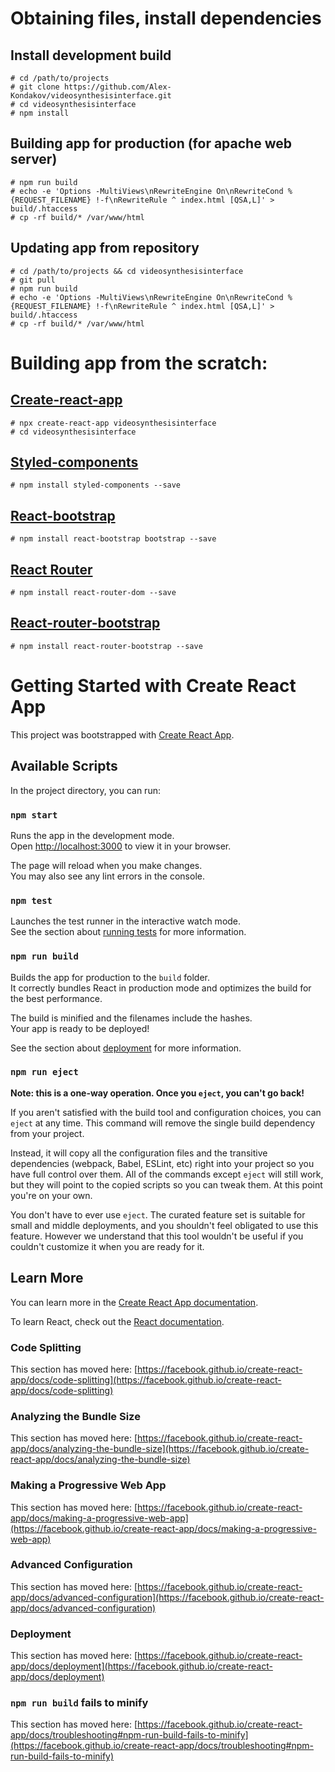 
# Obtaining files, install dependencies

## Install development build
```shell
# cd /path/to/projects
# git clone https://github.com/Alex-Kondakov/videosynthesisinterface.git
# cd videosynthesisinterface
# npm install
```

## Building app for production (for apache web server)
```shell
# npm run build
# echo -e 'Options -MultiViews\nRewriteEngine On\nRewriteCond %{REQUEST_FILENAME} !-f\nRewriteRule ^ index.html [QSA,L]' > build/.htaccess
# cp -rf build/* /var/www/html
```

## Updating app from repository
```shell
# cd /path/to/projects && cd videosynthesisinterface
# git pull
# npm run build
# echo -e 'Options -MultiViews\nRewriteEngine On\nRewriteCond %{REQUEST_FILENAME} !-f\nRewriteRule ^ index.html [QSA,L]' > build/.htaccess
# cp -rf build/* /var/www/html
```

# Building app from the scratch:

## [Create-react-app](https://create-react-app.dev)
```shell
# npx create-react-app videosynthesisinterface
# cd videosynthesisinterface
```

## [Styled-components](https://styled-components.com)
```shell
# npm install styled-components --save
```

## [React-bootstrap](https://react-bootstrap.github.io)
```shell
# npm install react-bootstrap bootstrap --save
```

## [React Router](https://reactrouter.com)
```shell
# npm install react-router-dom --save
```

## [React-router-bootstrap](https://github.com/react-bootstrap/react-router-bootstrap)
```shell
# npm install react-router-bootstrap --save
```






# Getting Started with Create React App

This project was bootstrapped with [Create React App](https://github.com/facebook/create-react-app).

## Available Scripts

In the project directory, you can run:

### `npm start`

Runs the app in the development mode.\
Open [http://localhost:3000](http://localhost:3000) to view it in your browser.

The page will reload when you make changes.\
You may also see any lint errors in the console.

### `npm test`

Launches the test runner in the interactive watch mode.\
See the section about [running tests](https://facebook.github.io/create-react-app/docs/running-tests) for more information.

### `npm run build`

Builds the app for production to the `build` folder.\
It correctly bundles React in production mode and optimizes the build for the best performance.

The build is minified and the filenames include the hashes.\
Your app is ready to be deployed!

See the section about [deployment](https://facebook.github.io/create-react-app/docs/deployment) for more information.

### `npm run eject`

**Note: this is a one-way operation. Once you `eject`, you can't go back!**

If you aren't satisfied with the build tool and configuration choices, you can `eject` at any time. This command will remove the single build dependency from your project.

Instead, it will copy all the configuration files and the transitive dependencies (webpack, Babel, ESLint, etc) right into your project so you have full control over them. All of the commands except `eject` will still work, but they will point to the copied scripts so you can tweak them. At this point you're on your own.

You don't have to ever use `eject`. The curated feature set is suitable for small and middle deployments, and you shouldn't feel obligated to use this feature. However we understand that this tool wouldn't be useful if you couldn't customize it when you are ready for it.

## Learn More

You can learn more in the [Create React App documentation](https://facebook.github.io/create-react-app/docs/getting-started).

To learn React, check out the [React documentation](https://reactjs.org/).

### Code Splitting

This section has moved here: [https://facebook.github.io/create-react-app/docs/code-splitting](https://facebook.github.io/create-react-app/docs/code-splitting)

### Analyzing the Bundle Size

This section has moved here: [https://facebook.github.io/create-react-app/docs/analyzing-the-bundle-size](https://facebook.github.io/create-react-app/docs/analyzing-the-bundle-size)

### Making a Progressive Web App

This section has moved here: [https://facebook.github.io/create-react-app/docs/making-a-progressive-web-app](https://facebook.github.io/create-react-app/docs/making-a-progressive-web-app)

### Advanced Configuration

This section has moved here: [https://facebook.github.io/create-react-app/docs/advanced-configuration](https://facebook.github.io/create-react-app/docs/advanced-configuration)

### Deployment

This section has moved here: [https://facebook.github.io/create-react-app/docs/deployment](https://facebook.github.io/create-react-app/docs/deployment)

### `npm run build` fails to minify

This section has moved here: [https://facebook.github.io/create-react-app/docs/troubleshooting#npm-run-build-fails-to-minify](https://facebook.github.io/create-react-app/docs/troubleshooting#npm-run-build-fails-to-minify)
